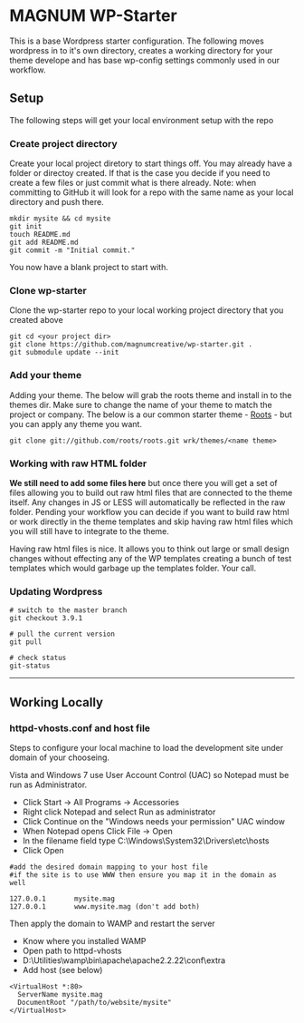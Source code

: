 # MAGNUM WP-Starter
This is a base Wordpress starter configuration. The following moves wordpress in to it's own directory, creates a working directory for your theme develope and has base wp-config settings commonly used in our workflow.

## Setup
The following steps will get your local environment setup with the repo
### Create project directory
Create your local project diretory to start things off. You may already have a folder or directoy created. If that is the case you decide if you need to create a few files or just commit what is there already. Note: when committing to GitHub it will look for a repo with the same name as your local directory and push there.

````
mkdir mysite && cd mysite
git init
touch README.md
git add README.md
git commit -m "Initial commit."
````
You now have a blank project to start with.
### Clone wp-starter
Clone the wp-starter repo to your local working project directory that you created above

````
git cd <your project dir>
git clone https://github.com/magnumcreative/wp-starter.git .
git submodule update --init
````
### Add your theme
Adding your theme. The below will grab the roots theme and install in to the themes dir. Make sure to change the name of your theme to match the project or company. The below is a our common starter theme - <a href="https://github.com/roots/roots">Roots</a> - but you can apply any theme you want.

````
git clone git://github.com/roots/roots.git wrk/themes/<name theme>
````
### Working with raw HTML folder

**We still need to add some files here** but once there you will get a set of files allowing you to build out raw html files that are connected to the theme itself. Any changes in JS or LESS will automatically be reflected in the raw folder. Pending your workflow you can decide if you want to build raw html or work directly in the theme templates and skip having raw html files which you will still have to integrate to the theme.

Having raw html files is nice. It allows you to think out large or small design changes without effecting any of the WP templates creating a bunch of test templates which would garbage up the templates folder. Your call.

### Updating Wordpress

````
# switch to the master branch
git checkout 3.9.1

# pull the current version
git pull

# check status
git-status
````
------------
## Working Locally

### httpd-vhosts.conf and host file
Steps to configure your local machine to load the development site under domain of your chooseing.

Vista and Windows 7 use User Account Control (UAC) so Notepad must be run as Administrator.

* Click Start -> All Programs -> Accessories
* Right click Notepad and select Run as administrator
* Click Continue on the "Windows needs your permission" UAC window
* When Notepad opens Click File -> Open
* In the filename field type C:\Windows\System32\Drivers\etc\hosts
* Click Open

````
#add the desired domain mapping to your host file
#if the site is to use WWW then ensure you map it in the domain as well

127.0.0.1       mysite.mag
127.0.0.1       www.mysite.mag (don't add both)
````
Then apply the domain to WAMP and restart the server
* Know where you installed WAMP
* Open path to httpd-vhosts
* D:\Utilities\wamp\bin\apache\apache2.2.22\conf\extra
* Add host (see below)
````
<VirtualHost *:80>
  ServerName mysite.mag
  DocumentRoot "/path/to/website/mysite"
</VirtualHost>
````
